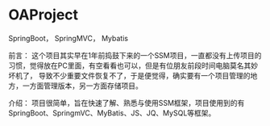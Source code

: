 # OAProject
SpringBoot， SpringMVC， Mybatis

前言：
    这个项目其实早在1年前捣鼓下来的一个SSM项目，一直都没有上传项目的习惯，觉得放在PC里面，有空看看也可以，但是有位朋友前段时间电脑莫名其妙坏机了，
导致不少重要文件恢复不了，于是便觉得，确实要有一个项目管理的地方，一方面管理版本，另一方面存储项目。

介绍：
    项目很简单，旨在快速了解、熟悉与使用SSM框架，项目使用到的有SpringBoot、SpringmVC、MyBatis、JS、JQ、MySQL等框架。
